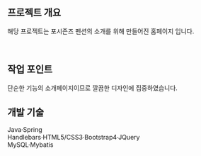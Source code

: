 ## 프로젝트 개요

해당 프로젝트는 포시즌즈 펜션의 소개를 위해 만들어진 홈페이지 입니다.

<br/>

## 작업 포인트

단순한 기능의 소개페이지이므로 깔끔한 디자인에 집중하였습니다.


## 개발 기술
Java·Spring
<br/>
Handlebars·HTML5/CSS3·Bootstrap4·JQuery
<br/>
MySQL·Mybatis


